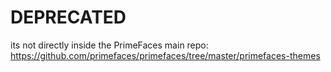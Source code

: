 # DEPRECATED

its not directly inside the PrimeFaces main repo: https://github.com/primefaces/primefaces/tree/master/primefaces-themes
